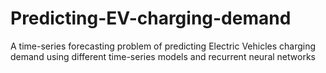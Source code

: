 # Predicting-EV-charging-demand
A time-series forecasting problem of predicting Electric Vehicles charging demand using different time-series models and recurrent neural networks
